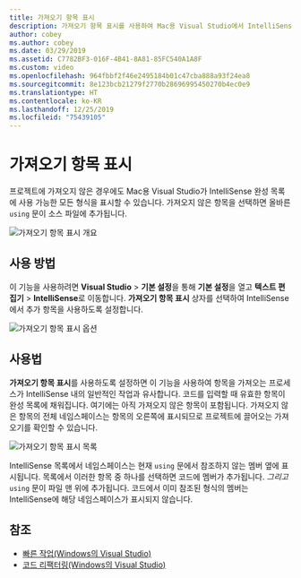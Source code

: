 ```yaml
---
title: 가져오기 항목 표시
description: 가져오기 항목 표시를 사용하여 Mac용 Visual Studio에서 IntelliSense를 확장합니다.
author: cobey
ms.author: cobey
ms.date: 03/29/2019
ms.assetid: C7782BF3-016F-4B41-8A81-85FC540A1A8F
ms.custom: video
ms.openlocfilehash: 964fbbf2f46e2495184b01c47cba888a93f24ea8
ms.sourcegitcommit: 8e123bcb21279f2770b28696995450270b4ec0e9
ms.translationtype: HT
ms.contentlocale: ko-KR
ms.lasthandoff: 12/25/2019
ms.locfileid: "75439105"
---
```

# <a name="show-import-items"></a>가져오기 항목 표시

프로젝트에 가져오지 않은 경우에도 Mac용 Visual Studio가 IntelliSense 완성 목록에 사용 가능한 모든 형식을 표시할 수 있습니다. 가져오지 않은 항목을 선택하면 올바른 `using` 문이 소스 파일에 추가됩니다.

![가져오기 항목 표시 개요](media/importitems-overview.gif)

## <a name="how-to-enable"></a>사용 방법

이 기능을 사용하려면 **Visual Studio** > **기본 설정**을 통해 **기본 설정**을 열고 **텍스트 편집기** > **IntelliSense**로 이동합니다. **가져오기 항목 표시** 상자를 선택하여 IntelliSense에서 추가 항목을 사용하도록 설정합니다.

![가져오기 항목 표시 옵션](media/show-import-items.png)

## <a name="usage"></a>사용법

**가져오기 항목 표시**를 사용하도록 설정하면 이 기능을 사용하여 항목을 가져오는 프로세스가 IntelliSense 내의 일반적인 작업과 유사합니다. 코드를 입력할 때 유효한 항목이 완성 목록에 채워집니다. 여기에는 아직 가져오지 않은 항목이 포함됩니다. 가져오지 않은 항목의 전체 네임스페이스는 항목의 오른쪽에 표시되므로 프로젝트에 끌어오는 가져오기를 확인할 수 있습니다.

![가져오기 항목 표시 목록](media/show-import-items-list.png)

IntelliSense 목록에서 네임스페이스는 현재 `using` 문에서 참조하지 않는 멤버 옆에 표시됩니다. 목록에서 이러한 항목 중 하나를 선택하면 코드에 멤버가 추가됩니다. _그리고_ `using` 문이 파일 맨 위에 추가됩니다. 코드에서 이미 참조된 형식의 멤버는 IntelliSense에 해당 네임스페이스가 표시되지 않습니다.

## <a name="see-also"></a>참조

- [빠른 작업(Windows의 Visual Studio)](/visualstudio/ide/quick-actions)
- [코드 리팩터링(Windows의 Visual Studio)](/visualstudio/ide/refactoring-in-visual-studio)
